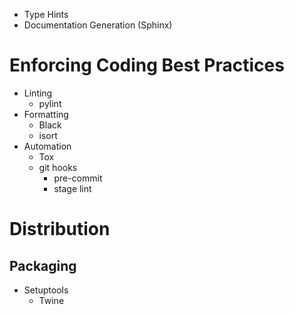 * Type Hints
* Documentation Generation (Sphinx)
# Enforcing Coding Best Practices
* Linting
	* pylint
* Formatting
	* Black
	* isort
* Automation
	* Tox
	* git hooks
		* pre-commit
		* stage lint

# Distribution
## Packaging
* Setuptools
	* Twine
<!--stackedit_data:
eyJoaXN0b3J5IjpbLTE1OTIxMTgwOTAsLTE4MjM2MDgwOTVdfQ
==
-->